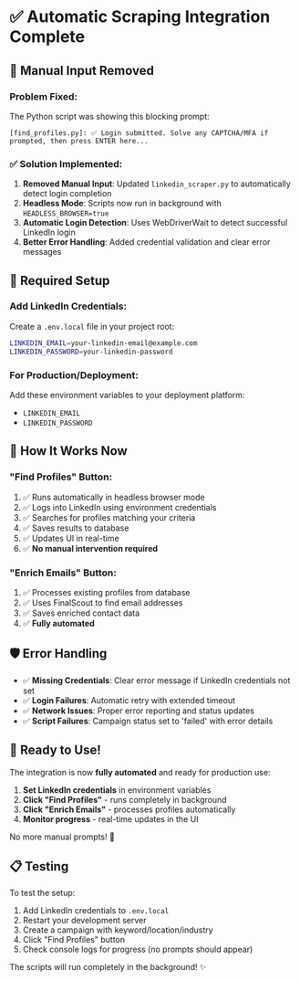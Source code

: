 # ✅ Automatic Scraping Integration Complete

## 🚫 Manual Input Removed

### Problem Fixed:
The Python script was showing this blocking prompt:
```
[find_profiles.py]: ✅ Login submitted. Solve any CAPTCHA/MFA if prompted, then press ENTER here...
```

### ✅ Solution Implemented:

1. **Removed Manual Input**: Updated `linkedin_scraper.py` to automatically detect login completion
2. **Headless Mode**: Scripts now run in background with `HEADLESS_BROWSER=true`
3. **Automatic Login Detection**: Uses WebDriverWait to detect successful LinkedIn login
4. **Better Error Handling**: Added credential validation and clear error messages

## 🔧 Required Setup

### Add LinkedIn Credentials:
Create a `.env.local` file in your project root:
```bash
LINKEDIN_EMAIL=your-linkedin-email@example.com
LINKEDIN_PASSWORD=your-linkedin-password
```

### For Production/Deployment:
Add these environment variables to your deployment platform:
- `LINKEDIN_EMAIL`
- `LINKEDIN_PASSWORD`

## 🎯 How It Works Now

### "Find Profiles" Button:
1. ✅ Runs automatically in headless browser mode
2. ✅ Logs into LinkedIn using environment credentials  
3. ✅ Searches for profiles matching your criteria
4. ✅ Saves results to database
5. ✅ Updates UI in real-time
6. ✅ **No manual intervention required**

### "Enrich Emails" Button:
1. ✅ Processes existing profiles from database
2. ✅ Uses FinalScout to find email addresses
3. ✅ Saves enriched contact data
4. ✅ **Fully automated**

## 🛡️ Error Handling

- ✅ **Missing Credentials**: Clear error message if LinkedIn credentials not set
- ✅ **Login Failures**: Automatic retry with extended timeout
- ✅ **Network Issues**: Proper error reporting and status updates
- ✅ **Script Failures**: Campaign status set to 'failed' with error details

## 🎉 Ready to Use!

The integration is now **fully automated** and ready for production use:

1. **Set LinkedIn credentials** in environment variables
2. **Click "Find Profiles"** - runs completely in background
3. **Click "Enrich Emails"** - processes profiles automatically  
4. **Monitor progress** - real-time updates in the UI

No more manual prompts! 🚀

## 📋 Testing

To test the setup:
1. Add LinkedIn credentials to `.env.local`
2. Restart your development server
3. Create a campaign with keyword/location/industry
4. Click "Find Profiles" button
5. Check console logs for progress (no prompts should appear)

The scripts will run completely in the background! ✨